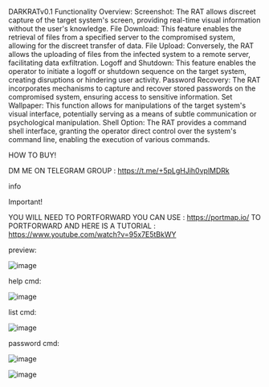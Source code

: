 DARKRATv0.1
Functionality Overview:
Screenshot: The RAT allows discreet capture of the target system's screen, providing real-time visual information without the user's knowledge.
File Download: This feature enables the retrieval of files from a specified server to the compromised system, allowing for the discreet transfer of data.
File Upload: Conversely, the RAT allows the uploading of files from the infected system to a remote server, facilitating data exfiltration.
Logoff and Shutdown: This feature enables the operator to initiate a logoff or shutdown sequence on the target system, creating disruptions or hindering user activity.
Password Recovery: The RAT incorporates mechanisms to capture and recover stored passwords on the compromised system, ensuring access to sensitive information.
Set Wallpaper: This function allows for manipulations of the target system's visual interface, potentially serving as a means of subtle communication or psychological manipulation.
Shell Option: The RAT provides a command shell interface, granting the operator direct control over the system's command line, enabling the execution of various commands.

HOW TO BUY!

DM ME ON TELEGRAM GROUP : https://t.me/+5pLgHJih0vplMDRk

info

Important!
 
YOU WILL NEED TO PORTFORWARD YOU CAN USE : https://portmap.io/ TO PORTFORWARD AND HERE IS A TUTORIAL : https://www.youtube.com/watch?v=95x7E5tBkWY

preview:

![image](https://github.com/notcurrygoul/DarkRAT/assets/151952683/9335cf0a-2fc3-4fd1-8a6e-2a2daa66539b)

help cmd:

![image](https://github.com/notcurrygoul/DarkRAT/assets/151952683/35d83960-f087-4f41-a781-2118799b78d9)

list cmd:

![image](https://github.com/notcurrygoul/DarkRAT/assets/151952683/79262009-fddd-4667-ac1d-29817383320e)

password cmd:

![image](https://github.com/notcurrygoul/DarkRAT/assets/151952683/6f96cba1-5308-4d0b-8882-8b327c4d8cd2)

![image](https://github.com/notcurrygoul/DarkRAT/assets/151952683/9e32eed2-ce02-4062-99c5-6a8abab9fd0b)
